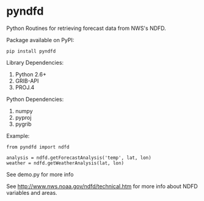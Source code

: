 pyndfd
====

Python Routines for retrieving forecast data from NWS's NDFD.

Package available on PyPI:

    pip install pyndfd

Library Dependencies:

1. Python 2.6+
2. GRIB-API
3. PROJ.4

Python Dependencies:

1. numpy
2. pyproj
3. pygrib

Example:

    from pyndfd import ndfd
    
    analysis = ndfd.getForecastAnalysis('temp', lat, lon)
    weather = ndfd.getWeatherAnalysis(lat, lon)

See demo.py for more info

See http://www.nws.noaa.gov/ndfd/technical.htm for more info about NDFD variables and areas.
